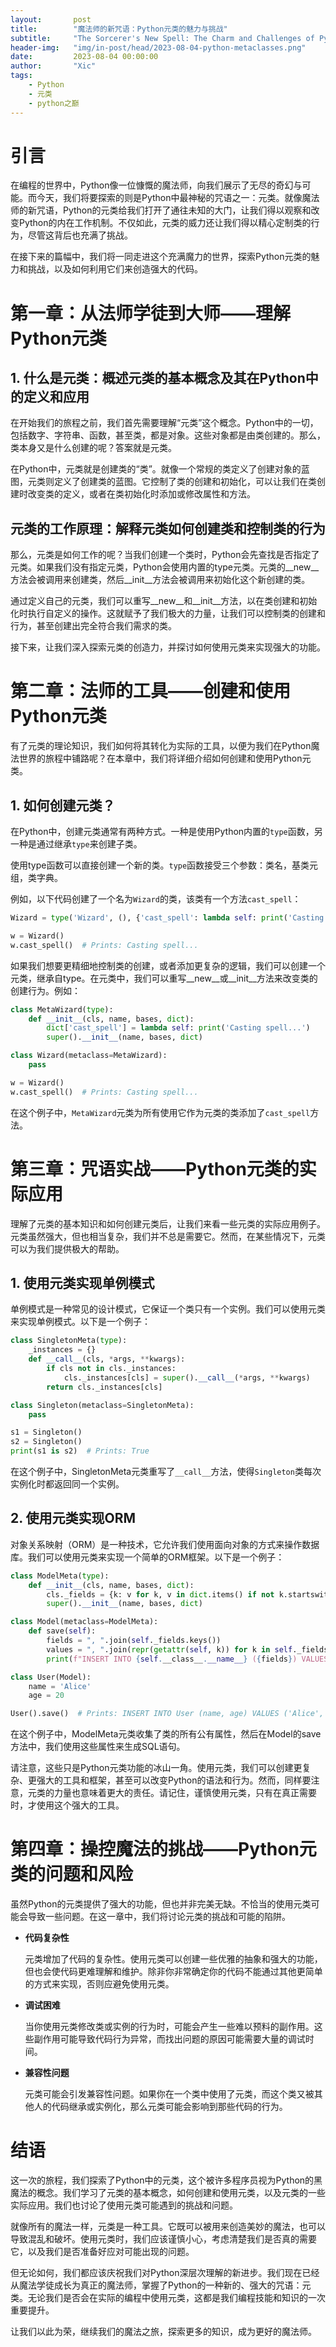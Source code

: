 ```yaml
---
layout:       post
title:        "魔法师的新咒语：Python元类的魅力与挑战"
subtitle:     "The Sorcerer's New Spell: The Charm and Challenges of Python Metaclasses"
header-img:   "img/in-post/head/2023-08-04-python-metaclasses.png"
date:         2023-08-04 00:00:00
author:       "Xic"
tags:
    - Python
    - 元类
    - python之巅
---
```

# 引言
在编程的世界中，Python像一位慷慨的魔法师，向我们展示了无尽的奇幻与可能。而今天，我们将要探索的则是Python中最神秘的咒语之一：元类。就像魔法师的新咒语，Python的元类给我们打开了通往未知的大门，让我们得以观察和改变Python的内在工作机制。不仅如此，元类的威力还让我们得以精心定制类的行为，尽管这背后也充满了挑战。

在接下来的篇幅中，我们将一同走进这个充满魔力的世界，探索Python元类的魅力和挑战，以及如何利用它们来创造强大的代码。
# 第一章：从法师学徒到大师——理解Python元类
## 1. 什么是元类：概述元类的基本概念及其在Python中的定义和应用
在开始我们的旅程之前，我们首先需要理解“元类”这个概念。Python中的一切，包括数字、字符串、函数，甚至类，都是对象。这些对象都是由类创建的。那么，类本身又是什么创建的呢？答案就是元类。

在Python中，元类就是创建类的“类”。就像一个常规的类定义了创建对象的蓝图，元类则定义了创建类的蓝图。它控制了类的创建和初始化，可以让我们在类创建时改变类的定义，或者在类初始化时添加或修改属性和方法。
## 元类的工作原理：解释元类如何创建类和控制类的行为
那么，元类是如何工作的呢？当我们创建一个类时，Python会先查找是否指定了元类。如果我们没有指定元类，Python会使用内置的type元类。元类的__new__方法会被调用来创建类，然后__init__方法会被调用来初始化这个新创建的类。

通过定义自己的元类，我们可以重写__new__和__init__方法，以在类创建和初始化时执行自定义的操作。这就赋予了我们极大的力量，让我们可以控制类的创建和行为，甚至创建出完全符合我们需求的类。

接下来，让我们深入探索元类的创造力，并探讨如何使用元类来实现强大的功能。
# 第二章：法师的工具——创建和使用Python元类
有了元类的理论知识，我们如何将其转化为实际的工具，以便为我们在Python魔法世界的旅程中铺路呢？在本章中，我们将详细介绍如何创建和使用Python元类。

## 1. 如何创建元类？
在Python中，创建元类通常有两种方式。一种是使用Python内置的`type`函数，另一种是通过继承`type`来创建子类。

使用type函数可以直接创建一个新的类。`type`函数接受三个参数：类名，基类元组，类字典。

例如，以下代码创建了一个名为`Wizard`的类，该类有一个方法`cast_spell`：
```python
Wizard = type('Wizard', (), {'cast_spell': lambda self: print('Casting spell...')})

w = Wizard()
w.cast_spell()  # Prints: Casting spell...
```
如果我们想要更精细地控制类的创建，或者添加更复杂的逻辑，我们可以创建一个元类，继承自type。在元类中，我们可以重写__new__或__init__方法来改变类的创建行为。例如：
```python
class MetaWizard(type):
    def __init__(cls, name, bases, dict):
        dict['cast_spell'] = lambda self: print('Casting spell...')
        super().__init__(name, bases, dict)

class Wizard(metaclass=MetaWizard):
    pass

w = Wizard()
w.cast_spell()  # Prints: Casting spell...
```
在这个例子中，`MetaWizard`元类为所有使用它作为元类的类添加了`cast_spell`方法。

# 第三章：咒语实战——Python元类的实际应用
理解了元类的基本知识和如何创建元类后，让我们来看一些元类的实际应用例子。元类虽然强大，但也相当复杂，我们并不总是需要它。然而，在某些情况下，元类可以为我们提供极大的帮助。

## 1. 使用元类实现单例模式
单例模式是一种常见的设计模式，它保证一个类只有一个实例。我们可以使用元类来实现单例模式。以下是一个例子：
```python
class SingletonMeta(type):
    _instances = {}
    def __call__(cls, *args, **kwargs):
        if cls not in cls._instances:
            cls._instances[cls] = super().__call__(*args, **kwargs)
        return cls._instances[cls]

class Singleton(metaclass=SingletonMeta):
    pass

s1 = Singleton()
s2 = Singleton()
print(s1 is s2)  # Prints: True
```
在这个例子中，SingletonMeta元类重写了`__call__`方法，使得`Singleton`类每次实例化时都返回同一个实例。

## 2. 使用元类实现ORM
对象关系映射（ORM）是一种技术，它允许我们使用面向对象的方式来操作数据库。我们可以使用元类来实现一个简单的ORM框架。以下是一个例子：
```python
class ModelMeta(type):
    def __init__(cls, name, bases, dict):
        cls._fields = {k: v for k, v in dict.items() if not k.startswith('_')}
        super().__init__(name, bases, dict)

class Model(metaclass=ModelMeta):
    def save(self):
        fields = ", ".join(self._fields.keys())
        values = ", ".join(repr(getattr(self, k)) for k in self._fields.keys())
        print(f"INSERT INTO {self.__class__.__name__} ({fields}) VALUES ({values})")

class User(Model):
    name = 'Alice'
    age = 20

User().save()  # Prints: INSERT INTO User (name, age) VALUES ('Alice', 20)
```
在这个例子中，ModelMeta元类收集了类的所有公有属性，然后在Model的save方法中，我们使用这些属性来生成SQL语句。

请注意，这些只是Python元类功能的冰山一角。使用元类，我们可以创建更复杂、更强大的工具和框架，甚至可以改变Python的语法和行为。然而，同样要注意，元类的力量也意味着更大的责任。请记住，谨慎使用元类，只有在真正需要时，才使用这个强大的工具。

# 第四章：操控魔法的挑战——Python元类的问题和风险

虽然Python的元类提供了强大的功能，但也并非完美无缺。不恰当的使用元类可能会导致一些问题。在这一章中，我们将讨论元类的挑战和可能的陷阱。
 
- **代码复杂性**

  元类增加了代码的复杂性。使用元类可以创建一些优雅的抽象和强大的功能，但也会使代码更难理解和维护。除非你非常确定你的代码不能通过其他更简单的方式来实现，否则应避免使用元类。

- **调试困难** 

  当你使用元类修改类或实例的行为时，可能会产生一些难以预料的副作用。这些副作用可能导致代码行为异常，而找出问题的原因可能需要大量的调试时间。

- **兼容性问题**

  元类可能会引发兼容性问题。如果你在一个类中使用了元类，而这个类又被其他人的代码继承或实例化，那么元类可能会影响到那些代码的行为。
# 结语

这一次的旅程，我们探索了Python中的元类，这个被许多程序员视为Python的黑魔法的概念。我们学习了元类的基本概念，如何创建和使用元类，以及元类的一些实际应用。我们也讨论了使用元类可能遇到的挑战和问题。

就像所有的魔法一样，元类是一种工具。它既可以被用来创造美妙的魔法，也可以导致混乱和破坏。使用元类时，我们应该谨慎小心，考虑清楚我们是否真的需要它，以及我们是否准备好应对可能出现的问题。

但无论如何，我们都应该庆祝我们对Python深层次理解的新进步。我们现在已经从魔法学徒成长为真正的魔法师，掌握了Python的一种新的、强大的咒语：元类。无论我们是否会在实际的编程中使用元类，这都是我们编程技能和知识的一次重要提升。

让我们以此为荣，继续我们的魔法之旅，探索更多的知识，成为更好的魔法师。




